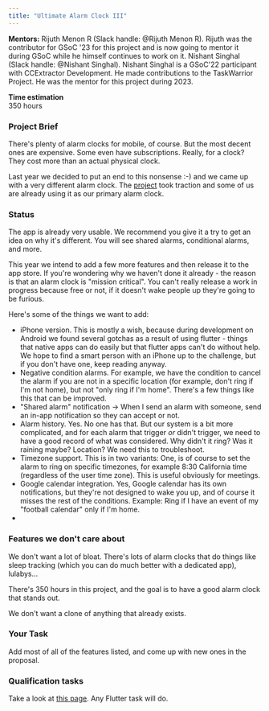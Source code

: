 ```yaml
---
title: "Ultimate Alarm Clock III"
---
```

**Mentors:**
Rijuth Menon R (Slack handle: @Rijuth Menon R). Rijuth was the contributor for GSoC '23 for this project and is now going to mentor it during GSoC while he himself continues to work on it.
Nishant Singhal (Slack handle: @Nishant Singhal). Nishant Singhal is a GSoC'22 participant with CCExtractor Development. He made contributions to the TaskWarrior Project. He was the mentor for this project during 2023.

**Time estimation**  
350 hours

### Project Brief

There's plenty of alarm clocks for mobile, of course. But the most decent ones are expensive. Some even have subscriptions. Really, for a clock? They cost more than an actual physical clock.

Last year we decided to put an end to this nonsense :-) and we came up with a very different alarm clock. The [project](https://github.com/CCExtractor/ultimate_alarm_clock) took traction and some of us are already using it as our primary alarm clock. 

### Status

The app is already very usable. We recommend you give it a try to get an idea on why it's different. You will see shared alarms, conditional alarms, and more. 

This year we intend to add a few more features and then release it to the app store. If you're wondering why we haven't done it already - the reason is that an alarm clock is "mission critical". You can't really release a work in progress because free or not, if it doesn't wake people up they're going to be furious.

Here's some of the things we want to add:

- iPhone version. This is mostly a wish, because during development on Android we found several gotchas as a result of using flutter - things that native apps can do easily but that flutter apps can't do without help. We hope to find a smart person with an iPhone up to the challenge, but if you don't have one, keep reading anyway.
- Negative condition alarms. For example, we have the condition to cancel the alarm if you are not in a specific location (for example, don't ring if I'm not home), but not "only ring if I'm home". There's a few things like this that can be improved.
- "Shared alarm" notification -> When I send an alarm with someone, send an in-app notification so they can accept or not.
- Alarm history. Yes. No one has that. But our system is a bit more complicated, and for each alarm that trigger *or* didn't trigger, we need to have a good record of what was considered. Why didn't it ring? Was it raining maybe? Location? We need this to troubleshoot.
- Timezone support. This is in two variants: One, is of course to set the alarm to ring on specific timezones, for example 8:30 California time (regardless of the user time zone). This is useful obviously for meetings.
- Google calendar integration. Yes, Google calendar has its own notifications, but they're not designed to wake you up, and of course it misses the rest of the conditions. Example: Ring if I have an event of my "football calendar" only if I'm home.
-    
### Features we don't care about

We don't want a lot of bloat. There's lots of alarm clocks that do things like sleep tracking (which you can do much better with a dedicated app), lulabys...

There's 350 hours in this project, and the goal is to have a good alarm clock that stands out. 

We don't want a clone of anything that already exists.

### Your Task

Add most of all of the features listed, and come up with new ones in the proposal.

### Qualification tasks

Take a look at [this page](/public/gsoc/takehome). Any Flutter task will do.
